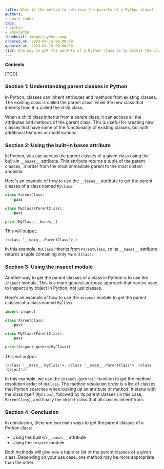 ```yaml
---
title: What is the method to retrieve the parents of a Python class?
authors:
- smart_coder
tags:
- python
- knowledge
thumbnail: images/python.png
created_at: 2023-04-15 00:00:00
updated_at: 2023-04-15 00:00:00
tldr: One way to get the parents of a Python class is to access the class`s \_\_bases\_\_ attribute, which returns a tuple of the class`s parent classes.
---
```


**Contents**

[TOC]

### Section 1: Understanding parent classes in Python

In Python, classes can inherit attributes and methods from existing classes. The existing class is called the parent class, while the new class that inherits from it is called the child class. 

When a child class inherits from a parent class, it can access all the attributes and methods of the parent class. This is useful for creating new classes that have some of the functionality of existing classes, but with additional features or modifications.

### Section 2: Using the built-in __bases__ attribute

In Python, you can access the parent classes of a given class using the built-in `__bases__` attribute. This attribute returns a tuple of the parent classes, in order from the most immediate parent to the most distant ancestor.

Here's an example of how to use the `__bases__` attribute to get the parent classes of a class named `MyClass`:

```python
class ParentClass:
    pass

class MyClass(ParentClass):
    pass

print(MyClass.__bases__)
```

This will output:

```
(<class '__main__.ParentClass'>,)
```

In this example, `MyClass` inherits from `ParentClass`, so its `__bases__` attribute returns a tuple containing only `ParentClass`.

### Section 3: Using the inspect module

Another way to get the parent classes of a class in Python is to use the `inspect` module. This is a more general-purpose approach that can be used to inspect any object in Python, not just classes.

Here's an example of how to use the `inspect` module to get the parent classes of a class named `MyClass`:

```python
import inspect

class ParentClass:
    pass

class MyClass(ParentClass):
    pass

print(inspect.getmro(MyClass))
```

This will output:

```
(<class '__main__.MyClass'>, <class '__main__.ParentClass'>, <class 'object'>)
```

In this example, we use the `inspect.getmro()` function to get the method resolution order of `MyClass`. The method resolution order is a list of classes that Python searches when looking up an attribute or method. It starts with the class itself (`MyClass`), followed by its parent classes (in this case, `ParentClass`), and finally the `object` class that all classes inherit from.

### Section 4: Conclusion

In conclusion, there are two main ways to get the parent classes of a Python class:

- Using the built-in `__bases__` attribute
- Using the `inspect` module

Both methods will give you a tuple or list of the parent classes of a given class. Depending on your use case, one method may be more appropriate than the other.
